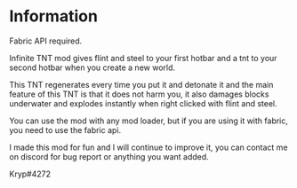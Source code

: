 # Information

Fabric API required.

Infinite TNT mod gives flint and steel to your first hotbar and a tnt to your second hotbar when you create a new world.

This TNT regenerates every time you put it and detonate it and the main feature of this TNT is that it does not harm you, it also damages blocks underwater and explodes instantly when right clicked with flint and steel.

You can use the mod with any mod loader, but if you are using it with fabric, you need to use the fabric api.

I made this mod for fun and I will continue to improve it, you can contact me on discord for bug report or anything you want added.

Kryp#4272
